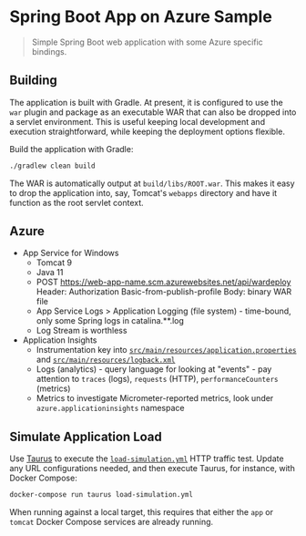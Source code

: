 # Spring Boot App on Azure Sample

> Simple Spring Boot web application with some Azure specific bindings.

## Building

The application is built with Gradle. At present, it is configured to use the `war` plugin and package as an executable WAR that can also be dropped into a servlet environment.
This is useful keeping local development and execution straightforward, while keeping the deployment options flexible.

Build the application with Gradle:

```bash
./gradlew clean build
```

The WAR is automatically output at `build/libs/ROOT.war`.
This makes it easy to drop the application into, say, Tomcat's `webapps` directory and have it function as the root servlet context.

## Azure

* App Service for Windows
  - Tomcat 9
  - Java 11
  - POST https://web-app-name.scm.azurewebsites.net/api/wardeploy
    Header: Authorization Basic-from-publish-profile
    Body: binary WAR file
  - App Service Logs > Application Logging (file system) - time-bound, only some Spring logs in catalina.**.log
  - Log Stream is worthless
* Application Insights
  - Instrumentation key into [`src/main/resources/application.properties`](/src/main/resources/application.properties) and [`src/main/resources/logback.xml`](/src/main/resources/logback.xml)
  - Logs (analytics) - query language for looking at "events" - pay attention to `traces` (logs), `requests` (HTTP), `performanceCounters` (metrics)
  - Metrics to investigate Micrometer-reported metrics, look under `azure.applicationinsights` namespace

## Simulate Application Load

Use [Taurus](https://gettaurus.org/) to execute the [`load-simulation.yml`](/load-simulation.yml) HTTP traffic test.
Update any URL configurations needed, and then execute Taurus, for instance, with Docker Compose:

```bash
docker-compose run taurus load-simulation.yml
```

When running against a local target, this requires that either the `app` or `tomcat` Docker Compose services are already running.
